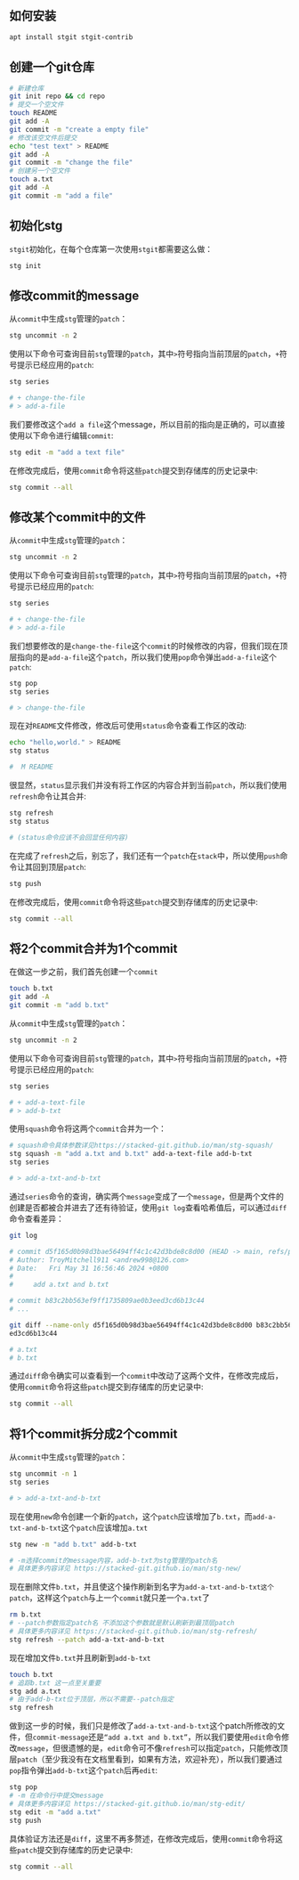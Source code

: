## 如何安装

```bash
apt install stgit stgit-contrib
```

## 创建一个git仓库

```bash
# 新建仓库
git init repo && cd repo
# 提交一个空文件
touch README
git add -A
git commit -m "create a empty file"
# 修改该空文件后提交
echo "test text" > README
git add -A
git commit -m "change the file"
# 创建另一个空文件
touch a.txt
git add -A
git commit -m "add a file"
```

## 初始化stg

`stgit`初始化，在每个仓库第一次使用`stgit`都需要这么做：

```bash
stg init
```

## 修改commit的message

从`commit`中生成`stg`管理的`patch`：

```bash
stg uncommit -n 2
```

使用以下命令可查询目前`stg`管理的`patch`，其中`>`符号指向当前顶层的`patch`，`+`符号提示已经应用的`patch`:

```bash
stg series

# + change-the-file
# > add-a-file
```

我们要修改这个`add a file`这个message，所以目前的指向是正确的，可以直接使用以下命令进行编辑`commit`:

```bash
stg edit -m "add a text file"
```

在修改完成后，使用`commit`命令将这些`patch`提交到存储库的历史记录中:

```bash
stg commit --all
```

## 修改某个commit中的文件

从`commit`中生成`stg`管理的`patch`：

```bash
stg uncommit -n 2
```

使用以下命令可查询目前`stg`管理的`patch`，其中`>`符号指向当前顶层的`patch`，`+`符号提示已经应用的`patch`:

```bash
stg series

# + change-the-file
# > add-a-file
```

我们想要修改的是`change-the-file`这个`commit`的时候修改的内容，但我们现在顶层指向的是`add-a-file`这个`patch`，所以我们使用`pop`命令弹出`add-a-file`这个`patch`:

```bash
stg pop
stg series

# > change-the-file
```

现在对`README`文件修改，修改后可使用`status`命令查看工作区的改动:

```bash
echo "hello,world." > README
stg status

#  M README
```

很显然，`status`显示我们并没有将工作区的内容合并到当前`patch`，所以我们使用`refresh`命令让其合并:

```bash
stg refresh
stg status

# (status命令应该不会回显任何内容)
```

在完成了`refresh`之后，别忘了，我们还有一个`patch`在`stack`中，所以使用`push`命令让其回到顶层`patch`:

```bash
stg push
```

在修改完成后，使用`commit`命令将这些`patch`提交到存储库的历史记录中:

```bash
stg commit --all
```

## 将2个commit合并为1个commit

在做这一步之前，我们首先创建一个`commit`

```bash
touch b.txt
git add -A
git commit -m "add b.txt"
```

从`commit`中生成`stg`管理的`patch`：

```bash
stg uncommit -n 2
```

使用以下命令可查询目前`stg`管理的`patch`，其中`>`符号指向当前顶层的`patch`，`+`符号提示已经应用的`patch`:

```bash
stg series

# + add-a-text-file
# > add-b-txt
```

使用`squash`命令将这两个`commit`合并为一个：

```bash
# squash命令具体参数详见https://stacked-git.github.io/man/stg-squash/
stg squash -m "add a.txt and b.txt" add-a-text-file add-b-txt
stg series

# > add-a-txt-and-b-txt
```

通过`series`命令的查询，确实两个`message`变成了一个`message`，但是两个文件的创建是否都被合并进去了还有待验证，使用`git log`查看哈希值后，可以通过`diff`命令查看差异：

```bash
git log

# commit d5f165d0b98d3bae56494ff4c1c42d3bde8c8d00 (HEAD -> main, refs/patches/main/add-a-txt-and-b-txt)
# Author: TroyMitchell911 <andrew998@126.com>
# Date:   Fri May 31 16:56:46 2024 +0800
# 
#     add a.txt and b.txt

# commit b83c2bb563ef9ff1735809ae0b3eed3cd6b13c44
# ...

git diff --name-only d5f165d0b98d3bae56494ff4c1c42d3bde8c8d00 b83c2bb563ef9ff1735809ae0b3e
ed3cd6b13c44

# a.txt
# b.txt
```

通过`diff`命令确实可以查看到一个`commit`中改动了这两个文件，在修改完成后，使用`commit`命令将这些`patch`提交到存储库的历史记录中:

```bash
stg commit --all
```

## 将1个commit拆分成2个commit

从`commit`中生成`stg`管理的`patch`：

```bash
stg uncommit -n 1
stg series

# > add-a-txt-and-b-txt
```

现在使用`new`命令创建一个新的`patch`，这个`patch`应该增加了`b.txt`，而`add-a-txt-and-b-txt`这个`patch`应该增加`a.txt`

```bash
stg new -m "add b.txt" add-b-txt

# -m选择commit的message内容，add-b-txt为stg管理的patch名
# 具体更多内容详见 https://stacked-git.github.io/man/stg-new/
```

现在删除文件`b.txt`，并且使这个操作刷新到名字为`add-a-txt-and-b-txt这个patch`，这样这个`patch`与上一个`commit`就只差一个`a.txt`了

```bash
rm b.txt
# --patch参数指定patch名 不添加这个参数就是默认刷新到最顶层patch
# 具体更多内容详见 https://stacked-git.github.io/man/stg-refresh/
stg refresh --patch add-a-txt-and-b-txt
```

现在增加文件`b.txt`并且刷新到`add-b-txt`

```bash
touch b.txt
# 追踪b.txt 这一点至关重要
stg add a.txt
# 由于add-b-txt位于顶层，所以不需要--patch指定
stg refresh
```

做到这一步的时候，我们只是修改了`add-a-txt-and-b-txt`这个patch所修改的文件，但`commit-message`还是`“add a.txt and b.txt”`，所以我们要使用`edit`命令修改`message`，但很遗憾的是，`edit`命令可不像`refresh`可以指定`patch`，只能修改顶层`patch`（至少我没有在文档里看到，如果有方法，欢迎补充），所以我们要通过`pop`指令弹出`add-b-txt`这个`patch`后再`edit`:

```bash
stg pop
# -m 在命令行中提交message
# 具体更多内容详见 https://stacked-git.github.io/man/stg-edit/
stg edit -m "add a.txt"
stg push
```

具体验证方法还是`diff`，这里不再多赘述，在修改完成后，使用`commit`命令将这些`patch`提交到存储库的历史记录中:

```bash
stg commit --all
```

## 